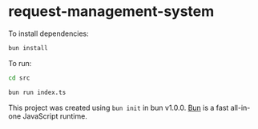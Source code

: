 # request-management-system

To install dependencies:

```bash
bun install
```

To run:

```bash
cd src
```

```bash
bun run index.ts
```

This project was created using `bun init` in bun v1.0.0. [Bun](https://bun.sh) is a fast all-in-one JavaScript runtime.
